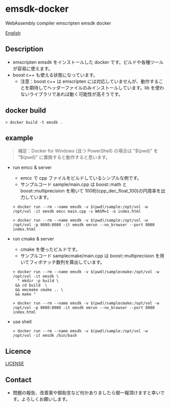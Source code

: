# emsdk-docker
WebAssembly compiler emscripten emsdk docker

[English](/README.md)

## Description

- emscripten emsdk をインストールした docker です。ビルドや各種ツールが容易に使えます。
- boost c++ も使える状態になっています。
  - 注意：boost c++ は emscripten には対応していませんが、動作することを期待してヘッダーファイルのみインストールしています。lib を使わないライブラリであれば動く可能性が高そうです。

## docker build
  ```
  > docker build -t emsdk .
  ```

## example

> 補足：Docker for Windows (且つ PowerShell) の場合は "\$(pwd)" を "\${pwd}" に置換すると動作すると思います。

- run emcc & server
  - emcc で cpp ファイルをビルドしているシンプルな例です。
  - サンプルコード sample/main.cpp は boost::math と boost::multiprecision を用いて 100桁(cpp_dec_float_100)の円周率を出力しています。
  ```
  > docker run --rm --name emsdk -v $(pwd)/sample:/opt/vol -w /opt/vol -it emsdk emcc main.cpp -s WASM=1 -o index.html
  ```
  ```
  > docker run --rm --name emsdk -v $(pwd)/sample:/opt/vol -w /opt/vol -p 8080:8080 -it emsdk emrun --no_browser --port 8080 index.html
  ```

- run cmake & server
  - cmake を使ったビルドです。
  - サンプルコード samplecmake/main.cpp は boost::multiprecision を用いてフィボナッチ数列を算出しています。
  ```
  > docker run --rm --name emsdk -v $(pwd)/samplecmake:/opt/vol -w /opt/vol -it emsdk \
    " mkdir -p build \
   && cd build  \
   && emcmake cmake .. \
   && make "
  ```
  ```
  > docker run --rm --name emsdk -v $(pwd)/samplecmake:/opt/vol -w /opt/vol -p 8080:8080 -it emsdk emrun --no_browser --port 8080 index.html
  ```

- use shell
  ```
  > docker run --rm --name emsdk -v $(pwd)/sample:/opt/vol -w /opt/vol -it emsdk /bin/bash
  ```

## Licence
[LICENSE](/LICENSE)

## Contact
- 問題の報告、改善案や御助言など何かありましたら御一報頂けますと幸いです。よろしくお願いします。